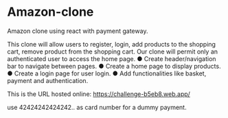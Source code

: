 # Amazon-clone

 Amazon clone using react with payment gateway.
 
This clone will allow users to register, login, add products to the shopping cart, remove
product from the shopping cart. Our clone will permit only an authenticated user to access
the home page.
● Create header/navigation bar to navigate between pages.
● Create a home page to display products.
● Create a login page for user login.
● Add functionalities like basket, payment and authentication.
 
 

This is the URL hosted online: https://challenge-b5eb8.web.app/

 use 42424242424242.. as card number for a dummy payment.
